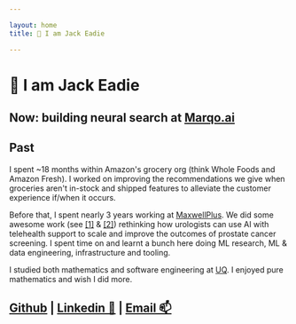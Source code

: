 ```yaml
---

layout: home
title: 👋 I am Jack Eadie

---
```


# 👋 I am Jack Eadie

## Now: building neural search at [Marqo.ai](https://www.marqo.ai/)


## Past
I spent ~18 months within Amazon's grocery org (think Whole Foods and Amazon Fresh). I worked on improving the recommendations we give when groceries aren't in-stock and shipped features to alleviate the customer experience if/when it occurs.

Before that, I spent nearly 3 years working at [MaxwellPlus](https://www.linkedin.com/company/maxwell-plus). We did some awesome work (see [[1]](https://cloud.google.com/customers/maxwell-plus/) & [[2]](https://nhsaccelerator.com/innovation/maxwell-plus/)) rethinking how urologists can use AI with telehealth support to scale and improve the outcomes of prostate cancer screening. I spent time on and learnt a bunch here doing ML research, ML & data engineering, infrastructure and tooling.

I studied both mathematics and software engineering at [UQ](https://www.uq.edu.au/). I enjoyed pure mathematics and wish I did more.


## [Github](https://github.com/jeadie) | [Linkedin 🔗](https://linkedin.com/in/jack-eadie) | [Email 📫](mailto:jackeadie@duck.com)
